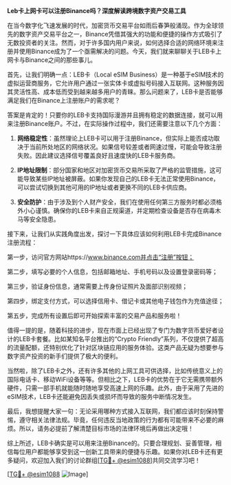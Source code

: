 **Leb卡上网卡可以注册Binance吗？深度解读跨境数字资产交易工具**

在当今数字化飞速发展的时代，加密货币交易平台如雨后春笋般涌现。作为全球领先的数字资产交易平台之一，Binance凭借其强大的功能和便捷的操作方式吸引了无数投资者的关注。然而，对于许多国内用户来说，如何选择合适的网络环境来注册并使用Binance成为了一个亟需解决的问题。今天，我们就来聊聊关于LEB卡上网卡与Binance之间的那些事儿。

首先，让我们明确一点：LEB卡（Local eSIM Business）是一种基于eSIM技术的虚拟运营商服务，它允许用户通过一张实体卡或虚拟号码接入互联网。这种服务因其灵活性高、成本低而受到越来越多用户的青睐。那么问题来了，LEB卡是否能够满足我们在Binance上注册账户的需求呢？

答案是肯定的！只要你的LEB卡支持国际漫游并且拥有稳定的数据连接，就可以用来注册Binance账户。不过，在实际操作过程中，我们还需要注意以下几个方面：

1. **网络稳定性**：虽然理论上LEB卡可以用于注册Binance，但实际上能否成功取决于当前所处地区的网络状况。如果信号较差或者网速过慢，可能会导致注册失败。因此建议选择信号覆盖良好且速度快的LEB卡服务商。
   
2. **IP地址限制**：部分国家和地区对加密货币交易所采取了严格的监管措施，这可能导致某些IP地址被屏蔽。如果你发现自己的LEB卡无法正常使用Binance，可以尝试切换到其他可用的IP地址或者更换不同的LEB卡供应商。

3. **安全防护**：由于涉及到个人财产安全，我们在使用任何第三方服务时都必须格外小心谨慎。确保你的LEB卡来自正规渠道，并定期检查设备是否存在病毒木马等安全隐患。

接下来，让我们从实践角度出发，探讨一下具体应该如何利用LEB卡完成Binance注册流程：

第一步，访问官方网站https://www.binance.com并点击“注册”按钮；

第二步，填写必要的个人信息，包括邮箱地址、手机号码以及设置登录密码等；

第三步，验证身份信息，通常需要上传身份证照片及面部识别视频；

第四步，绑定支付方式，可以选择信用卡、借记卡或其他电子钱包作为充值途径；

第五步，完成所有设置后即可开始探索丰富的交易产品和服务啦！

值得一提的是，随着科技的进步，现在市面上已经出现了专门为数字货币爱好者设计的LEB卡套餐。比如某知名平台推出的“Crypto Friendly”系列，不仅提供了超高的流量配额，还特别优化了针对区块链应用的服务体验。这类产品无疑为想要参与数字资产投资的新手们提供了极大的便利。

当然啦，除了LEB卡之外，还有许多其他的上网工具可供选择，比如传统意义上的国际电话卡、移动WiFi设备等等。但相比之下，LEB卡的优势在于它无需携带额外硬件，只需一部手机就能随时随地享受高速上网的乐趣。此外，由于采用了先进的eSIM技术，LEB卡还能避免因丢失或损坏而导致的服务中断情况发生。

最后，我想提醒大家一句：无论采用哪种方式接入互联网，我们都应该时刻保持警惕，遵守相关法律法规。毕竟，任何违反当地政策的行为都有可能带来不必要的麻烦。所以，请务必提前了解清楚目标市场的法律环境后再做出决定哦！

综上所述，LEB卡确实是可以用来注册Binance的。只要合理规划、妥善管理，相信每位用户都能够享受到这一创新工具带来的便捷与乐趣。如果你对LEB卡还有更多疑问，欢迎加入我们的讨论群组[[TG💪+ @esim1088](https://t.me/s/esim1088)]共同交流学习吧！

[[TG💪+ @esim1088](https://t.me/s/esim1088) ![Image](https://i.postimg.cc/4NQfJmqS/Snipaste-2025-05-13-00-14-12.png)]